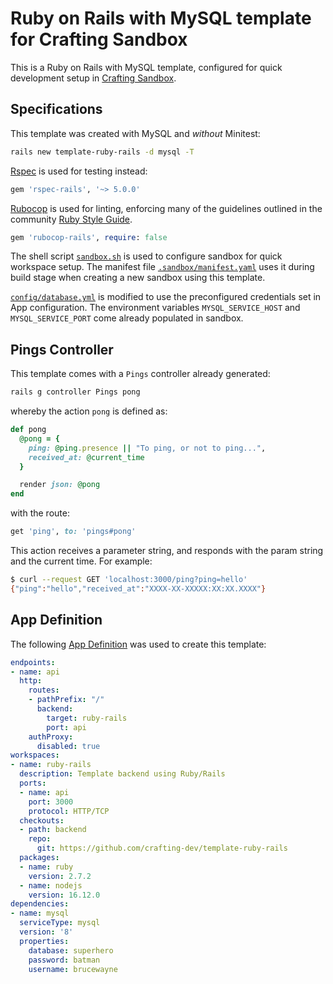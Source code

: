 # Ruby on Rails with MySQL template for Crafting Sandbox

This is a Ruby on Rails with MySQL template, configured for quick development setup in [Crafting Sandbox](https://docs.sandboxes.cloud/docs).

## Specifications

This template was created with MySQL and *without* Minitest:
```bash
rails new template-ruby-rails -d mysql -T
```

[Rspec](https://rspec.info/) is used for testing instead:
```ruby
gem 'rspec-rails', '~> 5.0.0'
```

[Rubocop](https://github.com/rubocop/rubocop) is used for linting, enforcing many of the guidelines outlined in the community [Ruby Style Guide](https://rubystyle.guide/).
```ruby
gem 'rubocop-rails', require: false
```

The shell script [`sandbox.sh`](sandbox.sh) is used to configure sandbox for quick workspace setup. The manifest file [`.sandbox/manifest.yaml`](.sandbox/manifest.yaml) uses it during build stage when creating a new sandbox using this template.

[`config/database.yml`](config/database.yml) is modified to use the preconfigured credentials set in App configuration. The environment variables `MYSQL_SERVICE_HOST` and `MYSQL_SERVICE_PORT` come already populated in sandbox.

## Pings Controller

This template comes with a `Pings` controller already generated:
```bash
rails g controller Pings pong
```

whereby the action `pong` is defined as:
```ruby
def pong
  @pong = {
    ping: @ping.presence || "To ping, or not to ping...",
    received_at: @current_time
  }

  render json: @pong
end
```

with the route:
```ruby
get 'ping', to: 'pings#pong'
```

This action receives a parameter string, and responds with the param string and the current time.
For example:
```bash
$ curl --request GET 'localhost:3000/ping?ping=hello'
{"ping":"hello","received_at":"XXXX-XX-XXXXX:XX:XX.XXXX"}
```

## App Definition

The following [App Definition](https://docs.sandboxes.cloud/docs/app-definition) was used to create this template:

```yaml
endpoints:
- name: api
  http:
    routes:
    - pathPrefix: "/"
      backend:
        target: ruby-rails
        port: api
    authProxy:
      disabled: true
workspaces:
- name: ruby-rails
  description: Template backend using Ruby/Rails
  ports:
  - name: api
    port: 3000
    protocol: HTTP/TCP
  checkouts:
  - path: backend
    repo:
      git: https://github.com/crafting-dev/template-ruby-rails
  packages:
  - name: ruby
    version: 2.7.2
  - name: nodejs
    version: 16.12.0
dependencies:
- name: mysql
  serviceType: mysql
  version: '8'
  properties:
    database: superhero
    password: batman
    username: brucewayne
```
